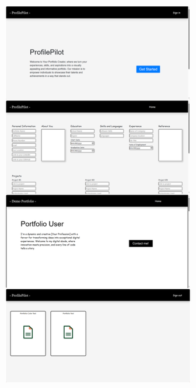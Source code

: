 ![ProfilePilotHomePg](ProfilePilot.png)
![ProfilePilotCreatePg](ProfilePilotCreate.png)
![ProfilePilotDemoPg](ProfilePilotDemo.png)
![ProfilePilotMyPortfolioPg](ProfilePilotMyPortfolio.png)

